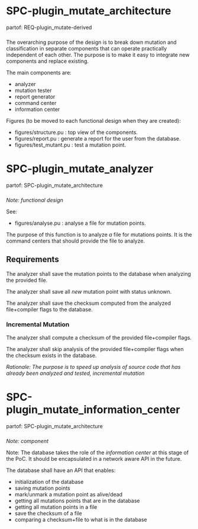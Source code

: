 # SPC-plugin_mutate_architecture
partof: REQ-plugin_mutate-derived
###

The overarching purpose of the design is to break down mutation and
classification in separate components that can operate practically independent
of each other. The purpose is to make it easy to integrate new components and
replace existing.

The main components are:
 - analyzer
 - mutation tester
 - report generator
 - command center
 - information center

Figures (to be moved to each functional design when they are created):
 - figures/structure.pu : top view of the components.
 - figures/report.pu : generate a report for the user from the database.
 - figures/test_mutant.pu : test a mutation point.

# SPC-plugin_mutate_analyzer
partof: SPC-plugin_mutate_architecture
###
*Note: functional design*

See:
 - figures/analyse.pu : analyse a file for mutation points.

The purpose of this function is to analyze *a* file for mutations points.
It is the command centers that should provide the file to analyze.

## Requirements

The analyzer shall save the mutation points to the database when analyzing the provided file.

The analyzer shall save all *new* mutation point with status unknown.

The analyzer shall save the checksum computed from the analyzed file+compiler flags to the database.

### Incremental Mutation
The analyzer shall compute a checksum of the provided file+compiler flags.

The analyzer shall skip analysis of the provided file+compiler flags when the checksum exists in the database.

*Rationale: The purpose is to speed up analysis of source code that has already been analyzed and tested, incremental mutation*

# SPC-plugin_mutate_information_center
partof: SPC-plugin_mutate_architecture
###
*Note: component*

Note: The database takes the role of the *information center* at this stage of
the PoC. It should be encapsulated in a network aware API in the future.

The database shall have an API that enables:
 - initialization of the database
 - saving mutation points
 - mark/unmark a mutation point as alive/dead
 - getting all mutations points that are in the database
 - getting all mutation points in a file
 - save the checksum of a file
 - comparing a checksum+file to what is in the database
